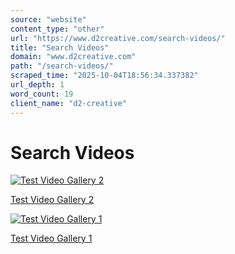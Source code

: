 ```yaml
---
source: "website"
content_type: "other"
url: "https://www.d2creative.com/search-videos/"
title: "Search Videos"
domain: "www.d2creative.com"
path: "/search-videos/"
scraped_time: "2025-10-04T18:56:34.337382"
url_depth: 1
word_count: 19
client_name: "d2-creative"
---
```


# Search Videos

[![Test Video Gallery 2](https://www.d2creative.com/wp-content/uploads/2024/07/blog-thumb-mkt-challenges@2x1-263x300.webp)](https://www.d2creative.com/video/test-video-gallery-2/)

[Test Video Gallery 2](https://www.d2creative.com/video/test-video-gallery-2/)

[![Test Video Gallery 1](https://www.d2creative.com/wp-content/uploads/2024/09/blog-thumb-d2-holiday-calendar-2025@2x-263x300.jpg)](https://www.d2creative.com/video/test-video-gallery-1/)

[Test Video Gallery 1](https://www.d2creative.com/video/test-video-gallery-1/)
